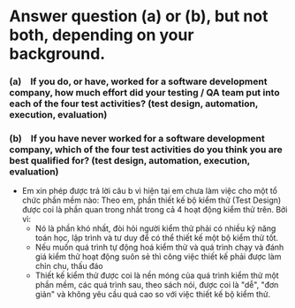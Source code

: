 # Answer question (a) or (b), but not both, depending on your background.
### (a) If you do, or have, worked for a software development company, how much effort did your testing / QA team put into each of the four test activities? (test design, automation, execution, evaluation)
### (b) If you have never worked for a software development company, which of the four test activities do you think you are best qualified for? (test design, automation, execution, evaluation)

- Em xin phép được trả lời câu b vì hiện tại em chưa làm việc cho một tổ chức phần mềm nào: Theo em, phần thiết kế bộ kiểm thử (Test Design) được coi là phần quan trong nhất trong cả 4 hoạt động kiểm thử trên. Bởi vì:
  - Nó là phần khó nhất, đòi hỏi người kiểm thử phải có nhiều kỹ năng toán học, lập trình và tư duy để có thể thiết kế một bộ kiểm thử tốt.
  - Nếu muốn quá trình tự động hoá kiểm thử và quá trình chạy và đánh giá kiểm thử hoạt động suôn sẻ thì công việc thiết kế phải được làm chỉn chu, thấu đáo
  - Thiết kế kiểm thử được coi là nền móng của quá trình kiểm thử một phần mềm, các quá trình sau, theo sách nói, được coi là "dễ", "đơn giản" và không yêu cầu quá cao so với việc thiết kế bộ kiểm thử.
